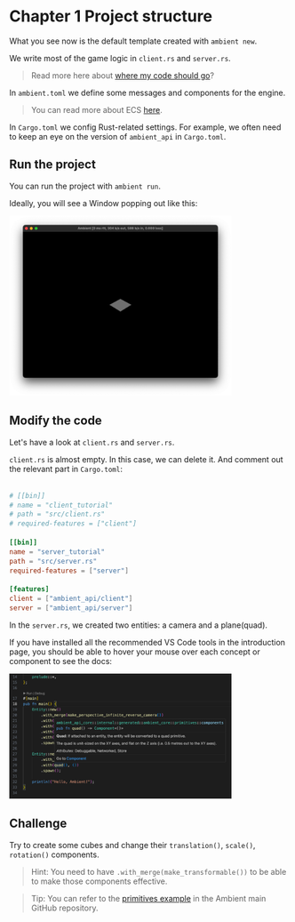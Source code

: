 # Chapter 1 Project structure

What you see now is the default template created with `ambient new`.

We write most of the game logic in `client.rs` and `server.rs`.

> Read more here about [where my code should go](https://ambientrun.github.io/Ambient/reference/faq.html#should-my-code-go-on-the-client-or-the-server)?

In `ambient.toml` we define some messages and components for the engine.

> You can read more about ECS [here](https://ambientrun.github.io/Ambient/reference/ecs.html).

In `Cargo.toml` we config Rust-related settings. For example, we often need to keep an eye on the version of `ambient_api` in `Cargo.toml`.

## Run the project

You can run the project with `ambient run`.

Ideally, you will see a Window popping out like this:

<img src="./template.png" width="400" />

## Modify the code

Let's have a look at `client.rs` and `server.rs`.

`client.rs` is almost empty. In this case, we can delete it. And comment out the relevant part in `Cargo.toml`:

```toml

# [[bin]]
# name = "client_tutorial"
# path = "src/client.rs"
# required-features = ["client"]

[[bin]]
name = "server_tutorial"
path = "src/server.rs"
required-features = ["server"]

[features]
client = ["ambient_api/client"]
server = ["ambient_api/server"]

```

In the `server.rs`, we created two entities: a camera and a plane(quad).

If you have installed all the recommended VS Code tools in the introduction page, you should be able to hover your mouse over each concept or component to see the docs:

<img src="./hint.png" width="400" />

## Challenge

Try to create some cubes and change their `translation()`, `scale()`, `rotation()` components.

> Hint: You need to have `.with_merge(make_transformable())` to be able to make those components effective.

> Tip: You can refer to the [primitives example](https://github.com/AmbientRun/Ambient/blob/main/guest/rust/examples/basics/primitives/src/server.rs) in the Ambient main GitHub repository.
